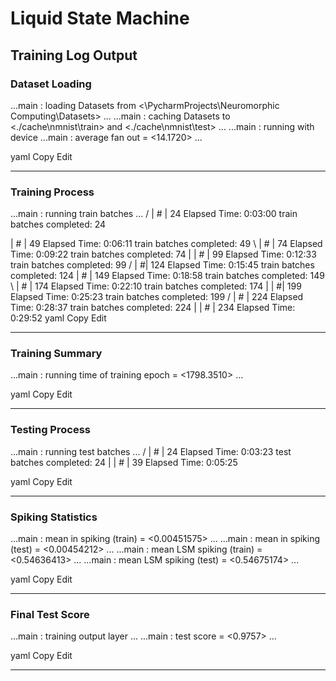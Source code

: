 # Liquid State Machine
## Training Log Output

### Dataset Loading
...main : loading Datasets from <\PycharmProjects\Neuromorphic Computing\Datasets> ... ...main : caching Datasets to <./cache\nmnist\train> and <./cache\nmnist\test> ... ...main : running with <cpu> device ...main : average fan out = <14.1720> ...

yaml
Copy
Edit

---

### **Training Process**
...main : running train batches ... / | # | 24 Elapsed Time: 0:03:00 train batches completed: 24

| # | 49 Elapsed Time: 0:06:11 train batches completed: 49 \ | # | 74 Elapsed Time: 0:09:22 train batches completed: 74 | | # | 99 Elapsed Time: 0:12:33 train batches completed: 99 / | #| 124 Elapsed Time: 0:15:45 train batches completed: 124
| # | 149 Elapsed Time: 0:18:58 train batches completed: 149 \ | # | 174 Elapsed Time: 0:22:10 train batches completed: 174 | | #| 199 Elapsed Time: 0:25:23 train batches completed: 199 / | # | 224 Elapsed Time: 0:28:37 train batches completed: 224 | | # | 234 Elapsed Time: 0:29:52
yaml
Copy
Edit

---

### **Training Summary**
...main : running time of training epoch = <1798.3510> ...

yaml
Copy
Edit

---

### **Testing Process**
...main : running test batches ... / | # | 24 Elapsed Time: 0:03:23 test batches completed: 24 | | # | 39 Elapsed Time: 0:05:25

yaml
Copy
Edit

---

### **Spiking Statistics**
...main : mean in spiking (train) = <0.00451575> ... ...main : mean in spiking (test) = <0.00454212> ... ...main : mean LSM spiking (train) = <0.54636413> ... ...main : mean LSM spiking (test) = <0.54675174> ...

yaml
Copy
Edit

---

### **Final Test Score**
...main : training output layer ... ...main : test score = <0.9757> ...

yaml
Copy
Edit

---
